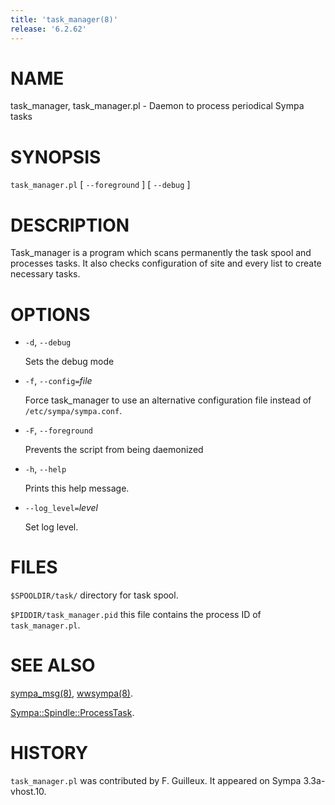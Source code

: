 ```yaml
---
title: 'task_manager(8)'
release: '6.2.62'
---
```


# NAME

task\_manager, task\_manager.pl - Daemon to process periodical Sympa tasks

# SYNOPSIS

`task_manager.pl` \[ `--foreground` \] \[ `--debug` \]

# DESCRIPTION

Task\_manager is a program which scans permanently the task spool and
processes tasks.
It also checks configuration of site and every list to create necessary tasks.

# OPTIONS

- `-d`, `--debug`

    Sets the debug mode

- `-f`, `--config=`_file_

    Force task\_manager to use an alternative configuration file instead
    of `/etc/sympa/sympa.conf`.

- `-F`, `--foreground`

    Prevents the script from being daemonized

- `-h`, `--help`

    Prints this help message.

- `--log_level=`_level_

    Set log level.

# FILES

`$SPOOLDIR/task/` directory for task spool.

`$PIDDIR/task_manager.pid` this file contains the process ID
of `task_manager.pl`.

# SEE ALSO

[sympa\_msg(8)](./sympa_msg.8.md), [wwsympa(8)](./wwsympa.8.md).

[Sympa::Spindle::ProcessTask](./Sympa-Spindle-ProcessTask.3.md).

# HISTORY

`task_manager.pl` was contributed by F. Guilleux.
It appeared on Sympa 3.3a-vhost.10.
